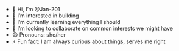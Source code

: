 - 👋 Hi, I’m @Jan-201
- 👀 I’m interested in building
- 🌱 I’m currently learning everything I should
- 💞️ I’m looking to collaborate on common interests we might have
- 😄 Pronouns: she/her
- ⚡ Fun fact: I am always curious about things, serves me right
